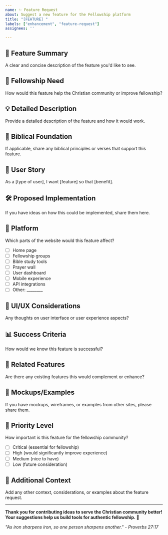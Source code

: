 ```yaml
---
name: ✨ Feature Request
about: Suggest a new feature for the Fellowship platform
title: "[FEATURE] "
labels: ["enhancement", "feature-request"]
assignees: ''

---
```


## 🌟 **Feature Summary**
A clear and concise description of the feature you'd like to see.

## 🙏 **Fellowship Need**
How would this feature help the Christian community or improve fellowship?

## 💡 **Detailed Description**
Provide a detailed description of the feature and how it would work.

## 📖 **Biblical Foundation**
If applicable, share any biblical principles or verses that support this feature.

## 🎯 **User Story**
As a [type of user], I want [feature] so that [benefit].

## 🛠️ **Proposed Implementation**
If you have ideas on how this could be implemented, share them here.

## 📱 **Platform**
Which parts of the website would this feature affect?
- [ ] Home page
- [ ] Fellowship groups
- [ ] Bible study tools
- [ ] Prayer wall
- [ ] User dashboard
- [ ] Mobile experience
- [ ] API integrations
- [ ] Other: ________

## 🎨 **UI/UX Considerations**
Any thoughts on user interface or user experience aspects?

## 📊 **Success Criteria**
How would we know this feature is successful?

## 🔗 **Related Features**
Are there any existing features this would complement or enhance?

## 📸 **Mockups/Examples**
If you have mockups, wireframes, or examples from other sites, please share them.

## 🚀 **Priority Level**
How important is this feature for the fellowship community?
- [ ] Critical (essential for fellowship)
- [ ] High (would significantly improve experience)
- [ ] Medium (nice to have)
- [ ] Low (future consideration)

## 📝 **Additional Context**
Add any other context, considerations, or examples about the feature request.

---

**Thank you for contributing ideas to serve the Christian community better! Your suggestions help us build tools for authentic fellowship. 🙏**

*"As iron sharpens iron, so one person sharpens another." - Proverbs 27:17*